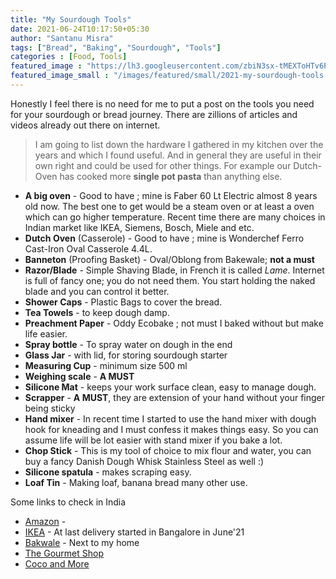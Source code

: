```yaml
---
title: "My Sourdough Tools"
date: 2021-06-24T10:17:50+05:30
author: "Santanu Misra"
tags: ["Bread", "Baking", "Sourdough", "Tools"]
categories : [Food, Tools]
featured_image : "https://lh3.googleusercontent.com/zbiN3sx-tMEXToHTv6Pmyy2UrvP9SPqrAbz7uqqjUCjekv2wCeAnIY9FDquWleY6WHcyrOgGnClpTmMCgh5GKGu_8gpSihBVV7acCtYIeGCgvmC6b_NKIuXF8vY3zMmL_dV_yv2B7wo"
featured_image_small : "/images/featured/small/2021-my-sourdough-tools.jpg"
---
```


Honestly I feel there is no need for me to put a post on the tools you need for your sourdough or bread journey. There are zillions of articles and videos already out there on internet. 

>I am going to list down the hardware I gathered in my kitchen over the years and which I found useful. And in general they are useful in their own right and could be used for other things. For example our Dutch-Oven has cooked more **single pot pasta**  than anything else.

- **A big oven** - Good to have ; mine is Faber 60 Lt Electric almost 8 years old now. The best one to get would be a steam oven or at least a oven which can go higher temperature. Recent time there are many choices in Indian market like IKEA, Siemens, Bosch, Miele and etc.
- **Dutch Oven** (Casserole) - Good to have ; mine is  Wonderchef Ferro Cast-Iron Oval Casserole 4.4L. 
- **Banneton** (Proofing Basket) - Oval/Oblong from Bakewale; **not a must** 
- **Razor/Blade** - Simple Shaving Blade, in French it is called *Lame*. Internet is full of fancy one; you do not need them. You start holding the naked blade and you can control it better.
- **Shower Caps** - Plastic Bags to cover the bread.
- **Tea Towels** - to keep dough damp.
- **Preachment Paper** - Oddy Ecobake ; not must I baked without but make life easier.
- **Spray bottle** - To spray water on dough in the end
- **Glass Jar** - with lid, for storing sourdough starter
- **Measuring Cup** - minimum size 500 ml
- **Weighing scale** - **A MUST** 
- **Silicone Mat** - keeps your work surface clean, easy to manage dough.
- **Scrapper** - **A MUST**, they are extension of your hand without  your finger being sticky
- **Hand mixer** - In recent time I started to use the hand mixer with dough hook for kneading and I must confess it makes things easy. So you can assume life will be lot easier with stand mixer if you bake a lot.
- **Chop Stick** - This is my tool of choice to mix flour and water, you can buy a fancy Danish Dough Whisk Stainless Steel as well :)
- **Silicone spatula** - makes scraping easy.
- **Loaf Tin** - Making loaf, banana bread many other use.

Some links to check in India 

- [Amazon](https://www.amazon.in/) - 
- [IKEA](https://www.ikea.com/in/en/) - At last delivery started in Bangalore in June'21
- [Bakwale](https://www.bakewala.com/) - Next to my home
- [The Gourmet Shop](https://www.instagram.com/thegourmetshop/) 
- [Coco and More](https://www.instagram.com/cocoandmore_/)
  
